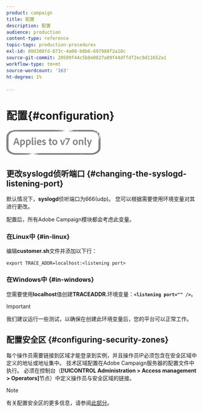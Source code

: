 ```yaml
---
product: campaign
title: 配置
description: 配置
audience: production
content-type: reference
topic-tags: production-procedures
exl-id: 80d388fd-873c-4a08-b8b6-697988f2a18c
source-git-commit: 20509f44c5b8e0827a09f44dffdf2ec9d11652a1
workflow-type: tm+mt
source-wordcount: '163'
ht-degree: 1%

---
```


# 配置{#configuration}

![](../../assets/v7-only.svg)

## 更改syslogd侦听端口 {#changing-the-syslogd-listening-port}

默认情况下，**syslogd**&#x200B;侦听端口为666(udp)。 您可以根据需要使用环境变量对其进行更改。

配置后，所有Adobe Campaign模块都会考虑此变量。

### 在Linux中 {#in-linux}

编辑&#x200B;**customer.sh**&#x200B;文件并添加以下行：

```
export TRACE_ADDR=localhost:<listening port>
```

### 在Windows中 {#in-windows}

您需要使用&#x200B;**localhost**&#x200B;值创建&#x200B;**TRACEADDR.**&#x200B;环境变量：**`<listening port="" />`**。

>[!IMPORTANT]
>
>我们建议运行一些测试，以确保在创建此环境变量后，您的平台可以正常工作。

## 配置安全区 {#configuring-security-zones}

每个操作员需要链接到区域才能登录到实例，并且操作员IP必须包含在安全区域中定义的地址或地址集中。 技术区域配置在Adobe Campaign服务器的配置文件中执行。 必须在控制台（**[!UICONTROL Administration > Access management > Operators]**&#x200B;节点）中定义操作员与安全区域的链接。

>[!NOTE]
>
>有关配置安全区的更多信息，请参阅[此部分](../../installation/using/security-zones.md)。
